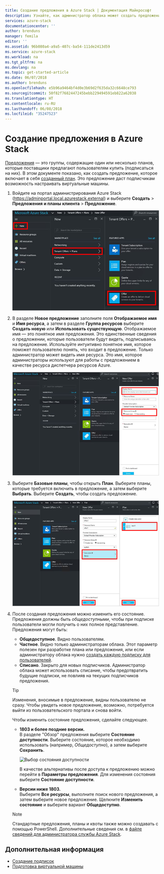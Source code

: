```yaml
---
title: Создание предложения в Azure Stack | Документация Майкрософт
description: Узнайте, как администратор облака может создать предложение для пользователей в Azure Stack.
services: azure-stack
documentationcenter: ''
author: brenduns
manager: femila
editor: ''
ms.assetid: 96b080a4-a9a5-407c-ba54-111de2413d59
ms.service: azure-stack
ms.workload: na
ms.tgt_pltfrm: na
ms.devlang: na
ms.topic: get-started-article
ms.date: 06/07/2018
ms.author: brenduns
ms.openlocfilehash: e5b96a9464bf4d0e3b69d2f635da32c6648ce793
ms.sourcegitcommit: 50f82f7682447245bebb229494591eb822a62038
ms.translationtype: HT
ms.contentlocale: ru-RU
ms.lasthandoff: 06/08/2018
ms.locfileid: "35247523"
---
```

# <a name="create-an-offer-in-azure-stack"></a>Создание предложения в Azure Stack

[Предложения](azure-stack-key-features.md) — это группы, содержащие один или несколько планов, которые поставщики предлагают пользователям купить (подписаться на них). В этом документе показано, как создать предложение, которое включает в себя [созданный план](azure-stack-create-plan.md). Это предложение даст подписчикам возможность настраивать виртуальные машины.

1. Войдите на портал администрирования Azure Stack (https://adminportal.local.azurestack.external) и выберите **Создать** > **Предложения и планы клиента** > **Предложение**.

   ![Создание предложения](media/azure-stack-create-offer/image01.png)
  
2. В разделе **Новое предложение** заполните поля **Отображаемое имя** и **Имя ресурса**, а затем в разделе **Группа ресурсов** выберите **Создать новую** или **Использовать существующую**. Отображаемое имя — это понятное имя предложения. Это единственные сведения о предложении, которые пользователи будут видеть, подписываясь на предложение. Используйте интуитивно понятное имя, которое поможет пользователю понять, что входит в предложение. Только администратор может видеть имя ресурса. Это имя, которое администраторы используют для работы с предложением в качестве ресурса диспетчера ресурсов Azure.

   ![Новое предложение](media/azure-stack-create-offer/image01a.png)
  
3. Выберите **Базовые планы**, чтобы открыть **План**. Выберите планы, которые требуется включить в предложение, а затем выберите **Выбрать**. Выберите **Создать**, чтобы создать предложение.

   ![Выбор плана](media/azure-stack-create-offer/image02.png)
  
4. После создания предложения можно изменить его состояние. Предложения должны быть *общедоступными*, чтобы при подписке пользователи могли получить о них полное представление. Предложения могут быть:

   - **Общедоступное**. Видно пользователям.
   - **Частное**. Видно только администраторам облака. Этот параметр полезен при разработке плана или предложения, или если администратору облака нужно [создать каждую подписку для пользователей](azure-stack-subscribe-plan-provision-vm.md#create-a-subscription-as-a-cloud-operator).
   - **Списано**. Закрыто для новых подписчиков. Администратор облака может использовать списание, чтобы предотвратить будущие подписки, не повлияв на текущих подписчиков предложения.

   > [!TIP]  
   > Изменения, вносимые в предложение, видны пользователю не сразу. Чтобы увидеть новое предложение, возможно, потребуется выйти из пользовательского портала и снова войти.

   Чтобы изменить состояние предложения, сделайте следующее.

   - **1803 и более поздние версии.**  
     В разделе "Обзор" предложения выберите **Состояние доступности**. Выберите состояние, которое необходимо использовать (например, *Общедоступно*), а затем выберите **Сохранить**.
 
     ![Выбор состояния доступности](media/azure-stack-create-offer/change-state.png)

     В качестве альтернативы после доступа к предложению можно перейти в **Параметры предложения**. Для изменения состояния выберите **Состояние доступности**.

   - **Версии ниже 1803.**  
     Выберите **Все ресурсы**, выполните поиск нового предложения, а затем выберите новое предложение. Щелкните **Изменить состояние** и выберите вариант **Общедоступно**.

   > [!NOTE]
   > Стандартные предложения, планы и квоты также можно создавать с помощью PowerShell. Дополнительные сведения см. в [файле сведений для администратора службы Azure Stack](https://github.com/Azure/AzureStack-Tools/tree/master/ServiceAdmin).

## <a name="next-steps"></a>Дополнительная информация

- [Создание подписок](azure-stack-subscribe-plan-provision-vm.md)
- [Подготовка виртуальной машины](azure-stack-provision-vm.md)
